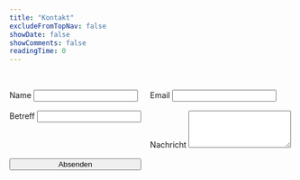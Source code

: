 ```yaml
---
title: "Kontakt"
excludeFromTopNav: false
showDate: false
showComments: false
readingTime: 0
---
```


<form action="https://formspree.io/f/myyvjzzp" method="post">
    <div>
        <label for="name">Name</label>
        <input type="text" id="name" name="name" required="">
    </div>
    <div>
        <label for="email">Email</label>
        <input type="email" id="email" name="email" required="">
    </div>
    <div>
        <label for="subject">Betreff</label>
        <input type="text" id="subject" name="subject" required="">
    </div>
    <div>
        <label for="message">Nachricht</label>
        <textarea id="message" rows="4" name="message" required=""></textarea>
    </div>
    <button type="submit" aria-label="Absenden">
        Absenden
    </button>
</form>
<style>
  form {
    display: grid;
    grid-template-columns: max-content 1fr;
    grid-gap: 1rem;
    text-align: left;
    padding: 2rem 0;
    margin: 0;
  }
</style>
